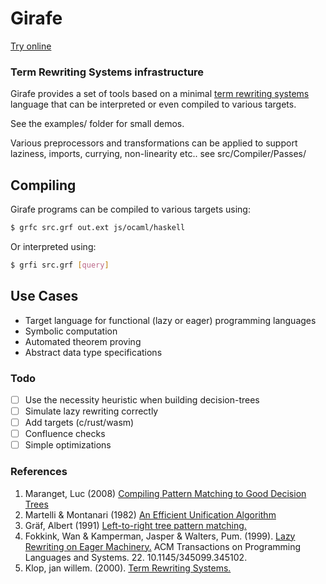 # Girafe

[Try online](https://nathsou.github.io/Girafe/)

 ### Term Rewriting Systems infrastructure

Girafe provides a set of tools based on a minimal [term rewriting systems](https://en.wikipedia.org/wiki/Rewriting) language that can be interpreted or even compiled to various targets.

See the examples/ folder for small demos.

Various preprocessors and transformations can be applied to support laziness, imports, currying, non-linearity etc.. see src/Compiler/Passes/

## Compiling
Girafe programs can be compiled to various targets using:
```bash
$ grfc src.grf out.ext js/ocaml/haskell
```

Or interpreted using:
```bash
$ grfi src.grf [query]
```
## Use Cases

- Target language for functional (lazy or eager) programming languages
- Symbolic computation
- Automated theorem proving
- Abstract data type specifications

### Todo

- [ ] Use the necessity heuristic when building decision-trees
- [ ] Simulate lazy rewriting correctly
- [ ] Add targets (c/rust/wasm)
- [ ] Confluence checks
- [ ] Simple optimizations

### References

1. Maranget, Luc (2008) [Compiling Pattern Matching to Good Decision Trees](http://moscova.inria.fr/~maranget/papers/ml05e-maranget.pdf)
2. Martelli & Montanari (1982) [An Efficient Unification Algorithm](http://moscova.inria.fr/~levy/courses/X/IF/03/pi/levy2/martelli-montanari.pdf)
3. Gräf, Albert (1991) [Left-to-right tree pattern matching.](https://github.com/agraef/pure-lang/wiki/rtapaper.pdf)
4. Fokkink, Wan & Kamperman, Jasper & Walters, Pum. (1999). [Lazy Rewriting on Eager Machinery.](https://www.researchgate.net/publication/277293248_Lazy_Rewriting_on_Eager_Machinery) ACM Transactions on Programming Languages and Systems. 22. 10.1145/345099.345102. 
5. Klop, jan willem. (2000). [Term Rewriting Systems.](https://www.researchgate.net/publication/2472655_Term_Rewriting_Systems) 